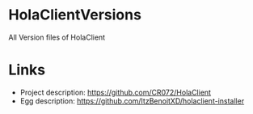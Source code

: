 # HolaClientVersions
All Version files of HolaClient

# Links
+ Project description: https://github.com/CR072/HolaClient <br>
+ Egg description: https://github.com/ItzBenoitXD/holaclient-installer
